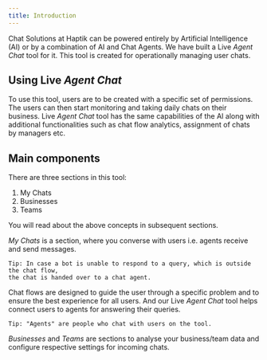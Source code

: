 ```yaml
---
title: Introduction
---
```


Chat Solutions at Haptik can be powered entirely by Artificial Intelligence (AI) or by a combination of AI and Chat Agents. We have built a Live *Agent Chat* tool for it. This tool is created for operationally managing user chats.

## Using Live *Agent Chat*

To use this tool, users are to be created with a specific set of permissions. The users can then start monitoring and taking daily chats on their business. Live *Agent Chat* tool has the same capabilities of the AI along with additional functionalities such as chat flow analytics, assignment of chats by managers etc.

## Main components

There are three sections in this tool: 

1. My Chats
2. Businesses
3. Teams

You will read about the above concepts in subsequent sections.

*My Chats* is a section, where you converse with users i.e. agents receive and send messages. 

    Tip: In case a bot is unable to respond to a query, which is outside the chat flow, 
    the chat is handed over to a chat agent. 

Chat flows are designed to guide the user through a specific problem and to ensure the best experience for all users. And our Live *Agent Chat* tool helps connect users to agents for answering their queries. 

    Tip: "Agents" are people who chat with users on the tool.

*Businesses* and *Teams* are sections to analyse your business/team data and configure respective settings for incoming chats. 

